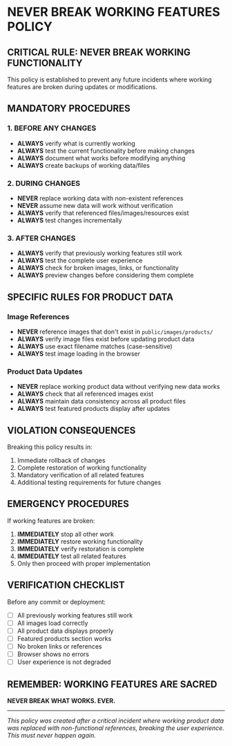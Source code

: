 # NEVER BREAK WORKING FEATURES POLICY

## CRITICAL RULE: NEVER BREAK WORKING FUNCTIONALITY

This policy is established to prevent any future incidents where working features are broken during updates or modifications.

## MANDATORY PROCEDURES

### 1. BEFORE ANY CHANGES
- **ALWAYS** verify what is currently working
- **ALWAYS** test the current functionality before making changes
- **ALWAYS** document what works before modifying anything
- **ALWAYS** create backups of working data/files

### 2. DURING CHANGES
- **NEVER** replace working data with non-existent references
- **NEVER** assume new data will work without verification
- **ALWAYS** verify that referenced files/images/resources exist
- **ALWAYS** test changes incrementally

### 3. AFTER CHANGES
- **ALWAYS** verify that previously working features still work
- **ALWAYS** test the complete user experience
- **ALWAYS** check for broken images, links, or functionality
- **ALWAYS** preview changes before considering them complete

## SPECIFIC RULES FOR PRODUCT DATA

### Image References
- **NEVER** reference images that don't exist in `public/images/products/`
- **ALWAYS** verify image files exist before updating product data
- **ALWAYS** use exact filename matches (case-sensitive)
- **ALWAYS** test image loading in the browser

### Product Data Updates
- **NEVER** replace working product data without verifying new data works
- **ALWAYS** check that all referenced images exist
- **ALWAYS** maintain data consistency across all product files
- **ALWAYS** test featured products display after updates

## VIOLATION CONSEQUENCES

Breaking this policy results in:
1. Immediate rollback of changes
2. Complete restoration of working functionality
3. Mandatory verification of all related features
4. Additional testing requirements for future changes

## EMERGENCY PROCEDURES

If working features are broken:
1. **IMMEDIATELY** stop all other work
2. **IMMEDIATELY** restore working functionality
3. **IMMEDIATELY** verify restoration is complete
4. **IMMEDIATELY** test all related features
5. Only then proceed with proper implementation

## VERIFICATION CHECKLIST

Before any commit or deployment:
- [ ] All previously working features still work
- [ ] All images load correctly
- [ ] All product data displays properly
- [ ] Featured products section works
- [ ] No broken links or references
- [ ] Browser shows no errors
- [ ] User experience is not degraded

## REMEMBER: WORKING FEATURES ARE SACRED

**NEVER BREAK WHAT WORKS. EVER.**

---
*This policy was created after a critical incident where working product data was replaced with non-functional references, breaking the user experience. This must never happen again.*